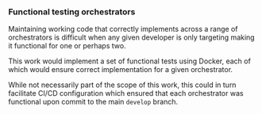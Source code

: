 ### Functional testing orchestrators

Maintaining working code that correctly implements across a range of
orchestrators is difficult when any given developer is only targeting
making it functional for one or perhaps two.

This work would implement a set of functional tests using Docker, each
of which would ensure correct implementation for a given
orchestrator.

While not necessarily part of the scope of this work, this could in
turn facilitate CI/CD configuration which ensured that each
orchestrator was functional upon commit to the main `develop` branch.
